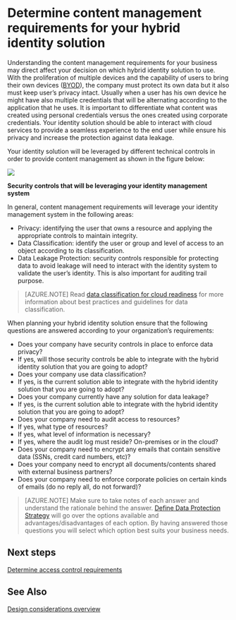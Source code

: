 <properties
    pageTitle="Azure Active Directory hybrid identity design considerations - determine content management requirements | Microsoft Azure"
    description="Provides insight into how to determine the content management requirements of your business. Usually when a user has his own device he might have also multiple credentials that will be alternating according to the application that he uses. It is important to differentiate what content was created using personal credentials versus the ones created using corporate credentials. Your identity solution should be able to interact with cloud services to provide a seamless experience to the end user while ensure his privacy and increase the protection against data leakage."
    documentationCenter=""
    services="active-directory"
    authors="yuridio"
    manager="stevenpo"
    editor=""/>

<tags
    ms.service="active-directory"
    ms.devlang="na"
    ms.topic="article"
    ms.tgt_pltfrm="na"
    ms.workload="identity" 
    ms.date="11/11/2015"
    ms.author="yuridio"/>

# Determine content management requirements for your hybrid identity solution

Understanding the content management requirements for your business may direct affect your decision on which hybrid identity solution to use. With the proliferation of multiple devices and the capability of users to bring their own devices ([BYOD](http://aka.ms/byodcg)), the company must protect its own data but it also must keep user’s privacy intact. Usually when a user has his own device he might have also multiple credentials that will be alternating according to the application that he uses. It is important to differentiate what content was created using personal credentials versus the ones created using corporate credentials. Your identity solution should be able to interact with cloud services to provide a seamless experience to the end user while ensure his privacy and increase the protection against data leakage. 

Your identity solution will be leveraged by different technical controls in order to provide content management as shown in the figure below:
 
![](./media/hybrid-id-design-considerations/securitycontrols.png)

**Security controls that will be leveraging your identity management system**

In general, content management requirements will leverage your identity management system in the following areas:

- Privacy: identifying the user that owns a resource and applying the appropriate controls to maintain integrity.
- Data Classification: identify the user or group and level of access to an object according to its classification. 
- Data Leakage Protection: security controls responsible for protecting data to avoid leakage will need to interact with the identity system to validate the user’s identity. This is also important for auditing trail purpose.

>[AZURE.NOTE]
Read [data classification for cloud readiness](http://download.microsoft.com/download/0/A/3/0A3BE969-85C5-4DD2-83B6-366AA71D1FE3/Data-Classification-for-Cloud-Readiness.pdf) for more information about best practices and guidelines for data classification.

When planning your hybrid identity solution ensure that the following questions are answered according to your organization’s requirements:

- Does your company have security controls in place to enforce data privacy?
 - If yes, will those security controls be able to integrate with the hybrid identity solution that you are going to adopt?
- Does your company use data classification?
 - If yes, is the current solution able to integrate with the hybrid identity solution that you are going to adopt?
- Does your company currently have any solution for data leakage? 
 - If yes, is the current solution able to integrate with the hybrid identity solution that you are going to adopt?
- Does your company need to audit access to resources?
 - If yes, what type of resources?
 - If yes, what level of information is necessary?
 - If yes, where the audit log must reside? On-premises or in the cloud?
- Does your company need to encrypt any emails that contain sensitive data (SSNs, credit card numbers, etc)?
- Does your company need to encrypt all documents/contents shared with external business partners?
- Does your company need to enforce corporate policies on certain kinds of emails (do no reply all, do not forward)?
 
>[AZURE.NOTE]
Make sure to take notes of each answer and understand the rationale behind the answer. [Define Data Protection Strategy](active-directory-hybrid-identity-design-considerations-data-protection-strategy.md) will go over the options available and advantages/disadvantages of each option.  By having answered those questions you will select which option best suits your business needs.


## Next steps
[Determine access control requirements](active-directory-hybrid-identity-design-considerations-accesscontrol-requirements.md)

## See Also
[Design considerations overview](active-directory-hybrid-identity-design-considerations-overview.md)


